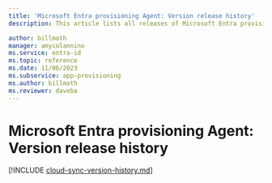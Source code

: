 ```yaml
---
title: 'Microsoft Entra provisioning Agent: Version release history'
description: This article lists all releases of Microsoft Entra provisioning Agent and describes new features and fixed issues

author: billmath
manager: amycolannino
ms.service: entra-id
ms.topic: reference
ms.date: 11/06/2023
ms.subservice: app-provisioning
ms.author: billmath
ms.reviewer: daveba
---
```


# Microsoft Entra provisioning Agent: Version release history

[!INCLUDE [cloud-sync-version-history.md](~/includes/cloud-sync-version-history.md)]
